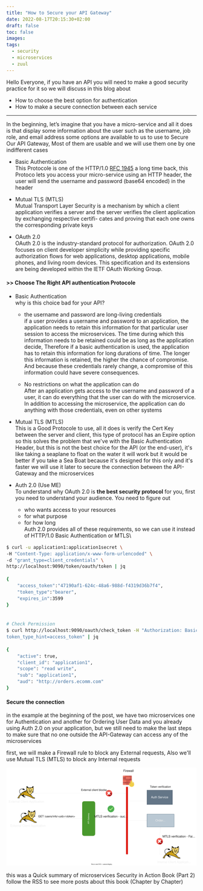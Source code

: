 ```yaml
---
title: "How to Secure your API Gateway"
date: 2022-08-17T20:15:30+02:00
draft: false
toc: false
images:
tags:
  - security
  - microservices
  - zuul
---
```


Hello Everyone, if you have an API you will need to make a good security
practice for it so we will discuss in this blog about
- How to choose the best option for authentication
- How to make a secure connection between each service 
---
In the beginning, let’s imagine that you have a micro-service and all it does
is that display some information about the user such as the username, job role,
and email address some options are available to us to use to Secure Our API
Gateway, Most of them are usable and we will use them one by one indifferent
cases

* Basic Authentication\
This Protocole is one of the HTTP/1.0 [RFC 1945](https://www.rfc-editor.org/rfc/rfc1945.html#section-11.1) a long time back, this Protoco lets you access your
micro-service using an HTTP header, the user will send the username and password
(base64 encoded) in the header

* Mutual TLS (MTLS)\
Mutual Transport Layer Security is a mechanism by which a client application verifies
a server and the server verifies the client application by exchanging respective certifi-
cates and proving that each one owns the corresponding private keys

* OAuth 2.0\
OAuth 2.0 is the industry-standard protocol for authorization. OAuth 2.0 focuses on client developer simplicity while providing specific authorization flows for web applications, desktop applications, mobile phones, and living room devices. This specification and its extensions are being developed within the IETF OAuth Working Group.


#### >> Choose The Right API authentication Protocole


* Basic Authentication\
    why is this choice bad for your API?

    - the username and password are long-living credentials\
    if a user provides a username and password to an application, the
    application needs to retain this information for that particular user
    session to access the microservices. The time during which this
    information needs to be retained could be as long as the application
    decide, Therefore if a basic authentication is used, the application has
    to retain this information for long durations of time. The longer this
    information is retained, the higher the chance of compromise. And
    because these credentials rarely change, a compromise of this
    information could have severe consequences. 

    - No restrictions on what the application can do\
    After an application gets access to the
    username and password of a user, it can do everything that the user can do with the
    microservice. In addition to accessing the microservice, the application can do
    anything with those credentials, even on other systems


* Mutual TLS (MTLS)\
    This is a Good Protocole to use, all it does is verify the Cert Key between the server and client, this type of protocol has an Expire option so this solves the problem that we've with the Basic Authentication Header, but this is not the best choice for the API (or the end-user), it's like taking a seaplane to float on the water
    it will work but it would be better if you take a Sea Boat because it's designed for this only and it's faster 
    we will use it later to secure the connection between the API-Gateway and the microservices


* Auth 2.0 (Use ME)\
To understand why OAuth 2.0 is **the best security protocol** for you, first you need to understand your audience.
You need to figure out 
    - who wants access to your resources 
    - for what purpose
    - for how long\
Auth 2.0 provides all of these requirements, so we can use it instead of HTTP/1.0 Basic Authentication or MTLS\
```bash
$ curl -u application1:application1secret \
-H "Content-Type: application/x-www-form-urlencoded" \
-d "grant_type=client_credentials" \
http://localhost:9090/token/oauth/token | jq

{
    "access_token":"47190af1-624c-48a6-988d-f4319d36b7f4",
    "token_type":"bearer",
    "expires_in":3599
}


# Check Permission
$ curl http://localhost:9090/oauth/check_token -H "Authorization: Basic YXBwbGljYXRpb24xOmFwcGxpY2F0aW9uMXNlY3JldA==" -d "token=626e34e6-002d-4d53-9656-9e06a5e7e0dc&
token_type_hint=access_token" | jq

{
    "active": true,
    "client_id": "application1",
    "scope": "read write",
    "sub": "application1",
    "aud": "http://orders.ecomm.com"
}


```


#### Secure the connection 
in the example at the beginning of the post, we have two microservices one for Authentication and another for Ordering User Data and you already using Auth 2.0 on your application, but we still need to make the last steps to make sure that no one outside the API-Gateway can access any of the microservices


first, we will make a Firewall rule to block any External requests, Also we'll use Mutual TLS (MTLS) to block any Internal requests

![micro_png](/images/micro.svg)


this was a Quick summary of microservices Security in Action Book (Part 2)
follow the RSS to see more posts about this book (Chapter by Chapter)
